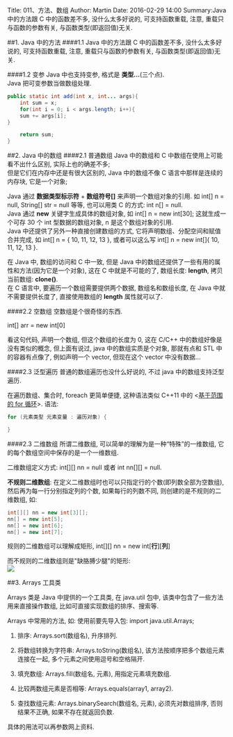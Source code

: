 Title: 011、方法、数组
Author: Martin
Date: 2016-02-29 14:00
Summary:Java 中的方法跟 C 中的函数差不多, 没什么太多好说的, 可支持函数重载, 注意, 重载只与函数的参数有关, 与函数类型(即返回值)无关.

##1. Java 中的方法
####1.1
Java 中的方法跟 C 中的函数差不多, 没什么太多好说的, 可支持函数重载, 注意, 重载只与函数的参数有关, 与函数类型(即返回值)无关.

####1.2 变参
Java 中也支持变参,  格式是 **类型...**(三个点).<br>Java 把可变参数当做数组处理.
```java
public static int add(int x, int... args){
    int sum = x;
    for(int i = 0; i < args.length; i++){
    sum += args[i];
}

    return sum;
}
```

##2. Java 中的数组
####2.1 普通数组
Java 中的数组和 C 中数组在使用上可能看不出什么区别, 实际上也的确差不多;<br>
但是它们在内存中还是有很大区别的, Java 中的数组不像 C 语言中那样是连续的内存块, 它是一个对象;


Java 通过 **数据类型标示符** + **数组符号[]** 来声明一个数组对象的引用. 如 int[] n = null, String[] str = null 等等, 也可以用类 C 的方式: int n[] = null.<br>
Java 通过 **new** 关键字生成具体的数组对象, 如 int[] n = new int[30]; 这就生成一个可存 30 个 int 型数据的数组对象, n 是这个数组对象的引用.<br>
Java 中还提供了另外一种直接创建数组的方式, 它将声明数组、分配空间和赋值合并完成, 如 int[] n = { 10, 11, 12, 13 }, 或者可以这么写 int[] n = new int[]{ 10, 11, 12, 13 }.


在 Java 中, 数组的访问和 C 中一致, 但是 Java 中的数组还提供了一些有用的属性和方法(因为它是一个对象), 这在 C 中就是不可能的了, 数组长度: **length**, 拷贝当前数组: **clone()**.<br>
在 C 语言中, 要遍历一个数组需要提供两个数据, 数组名和数组长度, 在 Java 中就不需要提供长度了, 直接使用数组的 **length** 属性就可以了.

####2.2 空数组
空数组是个很奇怪的东西.

int[]  arr = new int[0]

看这句代码, 声明一个数组, 但这个数组的长度为 0, 这在 C/C++ 中的数组好像是没有类似的概念,  但上面有说过, java 中的数组实质是个对象, 那就有点和 STL 中的容器有点像了, 例如声明一个 vector, 但现在这个 vector 中没有数据...

####2.3 泛型遍历
普通的数组遍历也没什么好说的, 不过 java 中的数组支持泛型遍历.

在遍历数组、集合时, foreach 更简单便捷, 这种语法类似 C++11 中的 <[基于范围的 for 循环](https://msdn.microsoft.com/zh-cn/library/jj203382.aspx)>.
语法:
```java
for (元素类型 元素变量 : 遍历对象) {

}
```

####2.3 二维数组
所谓二维数组, 可以简单的理解为是一种“特殊”的一维数组, 它的每个数组空间中保存的是一个一维数组.

二维数组定义方式: int[][] nn = null 或者 int nn[][] = null.

**不规则二维数组**: 在定义二维数组时也可以只指定行的个数(即列数全部为空数组), 然后再为每一行分别指定列的个数, 如果每行的列数不同, 则创建的是不规则的二维数组, 如:

```java
int[][] nn = new int[3][];
nn[] = new int[5];
nn[] = new int[6];
nn[] = new int[7];
```


规则的二维数组可以理解成矩形, int[][] nn = new int[**行**][**列**]

而不规则的二维数组则是"缺胳膊少腿"的矩形:<br>
![](http://i67.tinypic.com/14y2z3k.jpg)

##3. Arrays 工具类

Arrays 类是 Java 中提供的一个工具类, 在 java.util 包中, 该类中包含了一些方法用来直接操作数组, 比如可直接实现数组的排序、搜索等.

Arrays 中常用的方法, 如:
使用前要先导入包: import java.util.Arrays;

1. 排序: Arrays.sort(数组名), 升序排列.

2. 将数组转换为字符串: Arrays.toString(数组名), 该方法按顺序把多个数组元素连接在一起, 多个元素之间使用逗号和空格隔开.

3. 填充数组: Arrays.fill(数组名, 元素), 用指定元素填充数组.

4. 比较两数组元素是否相等: Arrays.equals(array1, array2).

5. 查找数组元素: Arrays.binarySearch(数组名, 元素), 必须先对数组排序, 否则结果不正确, 如果不存在就返回负数.

具体的用法可以再参数网上资料.
